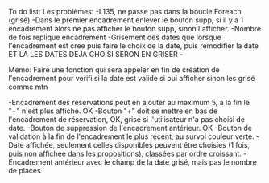 To do list: 
Les problèmes: 
    -L135, ne passe pas dans la boucle Foreach (grisé)
    -Dans le premier encadrement enlever le bouton supp, si il y a 1 encadrement alors ne pas afficher le bouton supp, sinon l'afficher.
    -Nombre de fois replique encadrement 
    -Grisement des dates que lorsque l'encadrement est cree puis faire le choix de la date, puis remodifier la date ET LA LES DATES DEJA CHOISI SERON EN GRISER 
    -

Mémo: 
Faire une fonction qui sera appeler en fin de création de l'encadrement pour verifi si la date est valide si oui afficher sinon les grisé comme mtn  

-Encadrement des réservations peut en ajouter au maximum 5, à la fin le "+" n'est plus affiché. OK
-Bouton "+" doit se mettre en bas de l'encadrement de réservation, OK, grisé si l'utilisateur n'a pas choisi de date.
-Bouton de suppression de l'encadrement antérieur. OK
-Bouton de validation à la fin de l'encadrement le plus récent, au survol couleur verte.
-Date affichée, seulement celles disponibles peuvent être choisies (1 fois, puis non affichée dans les propositions), classées par ordre croissant.
-Encadrement antérieur avec le champ de la date grisé, mais pas le nombre de places.
